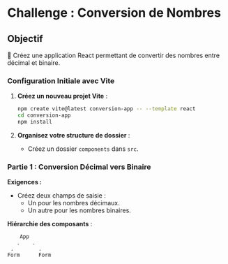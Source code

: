 # Challenge : Conversion de Nombres

## Objectif

🚀 Créez une application React permettant de convertir des nombres entre décimal et binaire.

### Configuration Initiale avec Vite

1. **Créez un nouveau projet Vite** :
   ```bash
   npm create vite@latest conversion-app -- --template react
   cd conversion-app
   npm install
   ```

2. **Organisez votre structure de dossier** :
   - Créez un dossier `components` dans `src`.

### Partie 1 : Conversion Décimal vers Binaire

**Exigences :**

- Créez deux champs de saisie :
  - Un pour les nombres décimaux.
  - Un autre pour les nombres binaires.

**Hiérarchie des composants** :
```plaintext
    App
   .    .
 .        .
Form      Form
```
